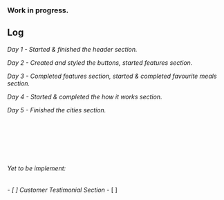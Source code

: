 <h3>Work in progress.</h3>

<h2>Log</h2>
<p><i>Day 1 - Started & finished the header section.</i></p>
<p><i>Day 2 - Created and styled the buttons, started features section.</i></p>
<p><i>Day 3 - Completed features section, started & completed favourite meals section.</i></p>
<p><i>Day 4 - Started & completed the how it works section.</i><p>
<p><i>Day 5 - Finished the cities section.</i></p>



<br>
<br>
<br>
<br>
<br>




<h6>Yet to be implement:</h6>
<i>- [ ] Customer Testimonial Section</i>
- [ ] 
